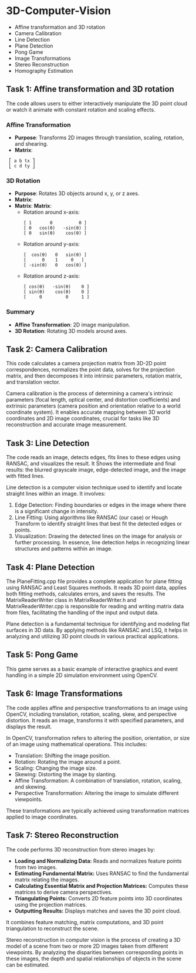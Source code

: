 # 3D-Computer-Vision
- Affine transformation and 3D rotation  
- Camera Calibration  
- Line Detection
- Plane Detection
- Pong Game
- Image Transformations
- Stereo Reconstruction  
- Homography Estimation  

## Task 1: Affine transformation and 3D rotation 
The code allows users to either interactively manipulate the 3D point cloud or watch it animate with constant rotation and scaling effects.
### **Affine Transformation**
- **Purpose**: Transforms 2D images through translation, scaling, rotation, and shearing.
- **Matrix**:
```
 ⎡ a b tx ⎤
 ⎣ c d ty ⎦
```
### **3D Rotation**
- **Purpose**: Rotates 3D objects around x, y, or z axes.
- **Matrix**: 
- **Matrix**:
 **Matrix**:
  - Rotation around x-axis:
    ```
    [ 1       0          0 ]
    [ 0   cos(θ)   -sin(θ) ]
    [ 0   sin(θ)    cos(θ) ]
    ```
  - Rotation around y-axis:
    ```
    [  cos(θ)   0   sin(θ) ]
    [      0    1     0   ]
    [ -sin(θ)   0   cos(θ) ]
    ```
  - Rotation around z-axis:
    ```
    [ cos(θ)   -sin(θ)    0 ]
    [ sin(θ)    cos(θ)    0 ]
    [     0         0     1 ]
    ```


### **Summary**
- **Affine Transformation**: 2D image manipulation.
- **3D Rotation**: Rotating 3D models around axes.

## Task 2: Camera Calibration
This code calculates a camera projection matrix from 3D-2D point correspondences, normalizes the point data, solves for the projection matrix, and then decomposes it into intrinsic parameters, rotation matrix, and translation vector.

Camera calibration is the process of determining a camera's intrinsic parameters (focal length, optical center, and distortion coefficients) and extrinsic parameters (camera position and orientation relative to a world coordinate system). It enables accurate mapping between 3D world coordinates and 2D image coordinates, crucial for tasks like 3D reconstruction and accurate image measurement.

## Task 3: Line Detection
The code reads an image, detects edges, fits lines to these edges using RANSAC, and visualizes the result. It Shows the intermediate and final results: the blurred grayscale image, edge-detected image, and the image with fitted lines.

Line detection is a computer vision technique used to identify and locate straight lines within an image. It involves:

1. Edge Detection: Finding boundaries or edges in the image where there is a significant change in intensity.
2. Line Fitting: Using algorithms like RANSAC (our case) or Hough Transform to identify straight lines that best fit the detected edges or points.
3. Visualization: Drawing the detected lines on the image for analysis or further processing.
In essence, line detection helps in recognizing linear structures and patterns within an image.

## Task 4: Plane Detection
The PlaneFitting.cpp file provides a complete application for plane fitting using RANSAC and Least Squares methods. It reads 3D point data, applies both fitting methods, calculates errors, and saves the results. The MatrixReaderWriter class in MatrixReaderWriter.h and MatrixReaderWriter.cpp is responsible for reading and writing matrix data from files, facilitating the handling of the input and output data.

Plane detection is a fundamental technique for identifying and modeling flat surfaces in 3D data. By applying methods like RANSAC and LSQ, it helps in analyzing and utilizing 3D point clouds in various practical applications.

## Task 5: Pong Game
This game serves as a basic example of interactive graphics and event handling in a simple 2D simulation environment using OpenCV.

## Task 6: Image Transformations
The code applies affine and perspective transformations to an image using OpenCV, including translation, rotation, scaling, skew, and perspective distortion. It reads an image, transforms it with specified parameters, and displays the result.

In OpenCV, transformation refers to altering the position, orientation, or size of an image using mathematical operations. This includes:

- Translation: Shifting the image position.
- Rotation: Rotating the image around a point.
- Scaling: Changing the image size.
- Skewing: Distorting the image by slanting.
- Affine Transformation: A combination of translation, rotation, scaling, and skewing.
- Perspective Transformation: Altering the image to simulate different viewpoints.

 These transformations are typically achieved using transformation matrices applied to image coordinates.

## Task 7: Stereo Reconstruction
The code performs 3D reconstruction from stereo images by:

- **Loading and Normalizing Data:** Reads and normalizes feature points from two images.
- **Estimating Fundamental Matrix:** Uses RANSAC to find the fundamental matrix relating the images.
- **Calculating Essential Matrix and Projection Matrices:** Computes these matrices to derive camera perspectives.
- **Triangulating Points:** Converts 2D feature points into 3D coordinates using the projection matrices.
- **Outputting Results:** Displays matches and saves the 3D point cloud.

It combines feature matching, matrix computations, and 3D point triangulation to reconstruct the scene.

Stereo reconstruction in computer vision is the process of creating a 3D model of a scene from two or more 2D images taken from different viewpoints. By analyzing the disparities between corresponding points in these images, the depth and spatial relationships of objects in the scene can be estimated.








